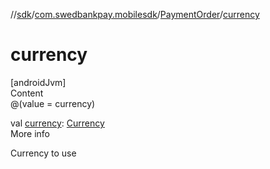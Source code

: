 //[sdk](../../../index.md)/[com.swedbankpay.mobilesdk](../index.md)/[PaymentOrder](index.md)/[currency](currency.md)



# currency  
[androidJvm]  
Content  
@(value = currency)  
  
val [currency](currency.md): [Currency](https://developer.android.com/reference/kotlin/java/util/Currency.html)  
More info  


Currency to use

  



